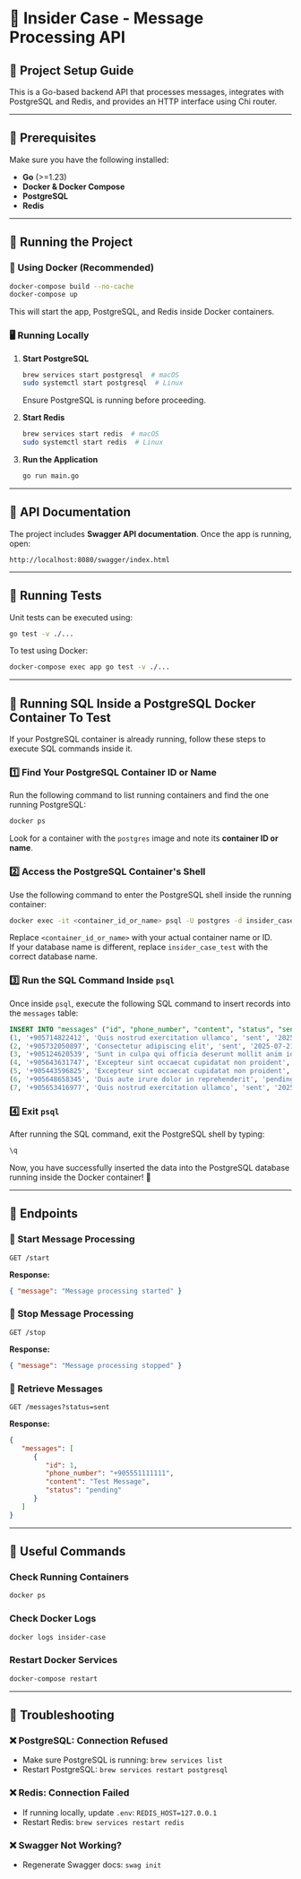 # 📌 Insider Case - Message Processing API

## 🚀 Project Setup Guide
This is a Go-based backend API that processes messages, integrates with PostgreSQL and Redis, and provides an HTTP interface using Chi router.

---

## **📌 Prerequisites**
Make sure you have the following installed:

- **Go** (>=1.23)
- **Docker & Docker Compose**
- **PostgreSQL**
- **Redis**

---

## **📌 Running the Project**

### **🐳 Using Docker (Recommended)**
```sh
docker-compose build --no-cache            
docker-compose up
```
This will start the app, PostgreSQL, and Redis inside Docker containers.

### **🖥️ Running Locally**
1. **Start PostgreSQL**
   ```sh
   brew services start postgresql  # macOS
   sudo systemctl start postgresql  # Linux
   ```
   Ensure PostgreSQL is running before proceeding.

2. **Start Redis**
   ```sh
   brew services start redis  # macOS
   sudo systemctl start redis  # Linux
   ```

3. **Run the Application**
   ```sh
   go run main.go
   ```

---

## **📌 API Documentation**
The project includes **Swagger API documentation**.
Once the app is running, open:
```
http://localhost:8080/swagger/index.html
```

---

## **📌 Running Tests**
Unit tests can be executed using:
```sh
go test -v ./...
```

To test using Docker:
```sh
docker-compose exec app go test -v ./...
```
---

## **📌 Running SQL Inside a PostgreSQL Docker Container To Test**

If your PostgreSQL container is already running, follow these steps to execute SQL commands inside it.

### 1️⃣ Find Your PostgreSQL Container ID or Name

Run the following command to list running containers and find the one running PostgreSQL:

```sh
docker ps
```  

Look for a container with the `postgres` image and note its **container ID or name**.

### 2️⃣ Access the PostgreSQL Container's Shell

Use the following command to enter the PostgreSQL shell inside the running container:

```sh
docker exec -it <container_id_or_name> psql -U postgres -d insider_case_test
```  

Replace `<container_id_or_name>` with your actual container name or ID.  
If your database name is different, replace `insider_case_test` with the correct database name.

### 3️⃣ Run the SQL Command Inside `psql`

Once inside `psql`, execute the following SQL command to insert records into the `messages` table:

```sql
INSERT INTO "messages" ("id", "phone_number", "content", "status", "sent_at", "created_at") VALUES
(1, '+905714822412', 'Quis nostrud exercitation ullamco', 'sent', '2025-09-28 02:52:22.000000', '2025-05-02 07:44:29.000000'),
(2, '+905732050897', 'Consectetur adipiscing elit', 'sent', '2025-07-21 17:43:52.000000', '2025-04-19 03:59:46.000000'),
(3, '+905124620539', 'Sunt in culpa qui officia deserunt mollit anim id est laborum', 'sent', '2025-07-05 20:03:29.000000', '2025-08-28 16:28:42.000000'),
(4, '+905643631747', 'Excepteur sint occaecat cupidatat non proident', 'sent', '2025-01-14 19:56:13.000000', '2025-02-14 11:32:56.000000'),
(5, '+905443596825', 'Excepteur sint occaecat cupidatat non proident', 'sent', '2025-01-28 10:03:29.000000', '2025-09-11 06:44:02.000000'),
(6, '+905648658345', 'Duis aute irure dolor in reprehenderit', 'pending', '2025-05-26 13:06:04.000000', '2025-05-28 17:39:53.000000'),
(7, '+905653416977', 'Quis nostrud exercitation ullamco', 'sent', '2025-12-05 17:50:01.000000', '2025-12-23 21:22:58.000000');
```  

### 4️⃣ Exit `psql`

After running the SQL command, exit the PostgreSQL shell by typing:

```sh
\q
```  

Now, you have successfully inserted the data into the PostgreSQL database running inside the Docker container! 🚀

---

## **📌 Endpoints**

### **🔹 Start Message Processing**
```http
GET /start
```
**Response:**
```json
{ "message": "Message processing started" }
```

### **🔹 Stop Message Processing**
```http
GET /stop
```
**Response:**
```json
{ "message": "Message processing stopped" }
```

### **🔹 Retrieve Messages**
```http
GET /messages?status=sent
```
**Response:**
```json
{
   "messages": [
      {
         "id": 1,
         "phone_number": "+905551111111",
         "content": "Test Message",
         "status": "pending"
      }
   ]
}
```

---

## **📌 Useful Commands**
### **Check Running Containers**
```sh
docker ps
```

### **Check Docker Logs**
```sh
docker logs insider-case
```

### **Restart Docker Services**
```sh
docker-compose restart
```

---

## **📌 Troubleshooting**

### **❌ PostgreSQL: Connection Refused**
- Make sure PostgreSQL is running: `brew services list`
- Restart PostgreSQL: `brew services restart postgresql`

### **❌ Redis: Connection Failed**
- If running locally, update `.env`: `REDIS_HOST=127.0.0.1`
- Restart Redis: `brew services restart redis`

### **❌ Swagger Not Working?**
- Regenerate Swagger docs: `swag init`
